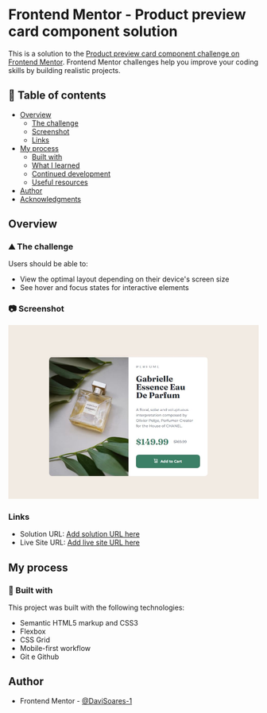 # Frontend Mentor - Product preview card component solution

This is a solution to the [Product preview card component challenge on Frontend Mentor](https://www.frontendmentor.io/challenges/product-preview-card-component-GO7UmttRfa). Frontend Mentor challenges help you improve your coding skills by building realistic projects.

## 📑 Table of contents

- [Overview](#overview)
  - [The challenge](#the-challenge)
  - [Screenshot](#screenshot)
  - [Links](#links)
- [My process](#my-process)
  - [Built with](#built-with)
  - [What I learned](#what-i-learned)
  - [Continued development](#continued-development)
  - [Useful resources](#useful-resources)
- [Author](#author)
- [Acknowledgments](#acknowledgments)

## Overview

### ⛰️ The challenge

Users should be able to:

- View the optimal layout depending on their device's screen size
- See hover and focus states for interactive elements

### 📷 Screenshot

![](./screenshot.jpg)

### Links

- Solution URL: [Add solution URL here](https://your-solution-url.com)
- Live Site URL: [Add live site URL here](https://your-live-site-url.com)

## My process

### 🚀 Built with

This project was built with the following technologies:

- Semantic HTML5 markup and CSS3
- Flexbox
- CSS Grid
- Mobile-first workflow
- Git e Github

## Author

- Frontend Mentor - [@DaviSoares-1](https://www.frontendmentor.io/profile/DaviSoares-1)
